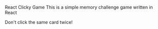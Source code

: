 React Clicky Game
This is a simple memory challenge game written in React

Don't click the same card twice!
